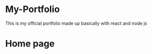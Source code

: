 # My-Portfolio
This is my official portfolio made up basically with react and node js  

# Home page

